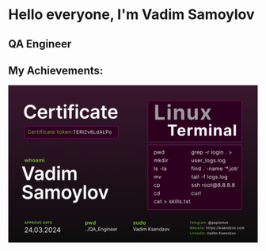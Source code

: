 # Hello everyone, I'm Vadim Samoylov
## QA Engineer



My Achievements:
---
![Terminal certificate](<Vadim Samoylov_Terminal.jpg>)

